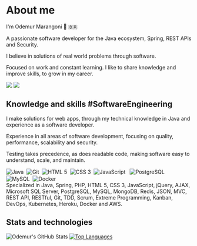 # About me

I'm Odemur Marangoni 👋 🇧🇷

A passionate software developer for the Java ecosystem, Spring, REST APIs and Security.  

I believe in solutions of real world problems through software. 

Focused on work and constant learning. I like to share knowledge and improve skills, to grow in my career.

<div style="display: inline">
<a href="https://www.instagram.com/odemur.marangoni" target="_blank"><img src="https://img.shields.io/badge/-Instagram-%23E4405F?style=for-the-badge&logo=instagram&logoColor=white" target="_blank"></a>
<a href="https://www.linkedin.com/in/odemur" target="_blank"><img src="https://img.shields.io/badge/-LinkedIn-%230077B5?style=for-the-badge&logo=linkedin&logoColor=white" target="_blank"></a> 
</div>

## Knowledge and skills #SoftwareEngineering

I make solutions for web apps, through my technical knowledge in Java and experience as a software developer. 

Experience in all areas of software development, focusing on quality, performance, scalability and security.

Testing takes precedence, as does readable code, making software easy to understand, scale, and maintain.

<div style="display: inline">
  <img align="center" alt="Java" src="https://icongr.am/devicon/java-original-wordmark.svg?size=64&color=feffff">&nbsp;
  <img align="center" alt="Git" src="https://icongr.am/devicon/git-plain-wordmark.svg?size=96&color=feffff">&nbsp;
  <img align="center" alt="HTML 5" src="https://icongr.am/devicon/html5-original-wordmark.svg?size=64&color=feffff">&nbsp;
  <img align="center" alt="CSS 3" src="https://icongr.am/devicon/css3-plain-wordmark.svg?size=64&color=feffff">&nbsp;
  <img align="center" alt="JavaScript" src="https://icongr.am/devicon/javascript-original.svg?size=64&color=feffff"> &nbsp;
  <img align="center" alt="PostgreSQL" src="https://icongr.am/devicon/postgresql-original-wordmark.svg?size=64&color=feffff"> &nbsp;
  <img align="center" alt="MySQL" src="https://icongr.am/devicon/mysql-original-wordmark.svg?size=96&color=feffff">&nbsp;
  <img align="center" alt="Docker" src="https://icongr.am/devicon/docker-original-wordmark.svg?size=64&color=feffff">&nbsp;
</div>

<br />
Specialized in Java, Spring, PHP, HTML 5, CSS 3, JavaScript, jQuery, AJAX, Microsoft SQL Server, PostgreSQL, MySQL, MongoDB, Redis, JSON, MVC, REST API, RESTful, Git, TDD, Scrum, Extreme Programming, Kanban, DevOps, Kubernetes, Heroku, Docker and AWS.

## Stats and technologies

![Odemur's GitHub Stats](https://github-readme-stats.vercel.app/api?username=odemur&show_icons=true&theme=github_dark)
[![Top Languages](https://github-readme-stats.vercel.app/api/top-langs/?username=odemur&hide=Procfile&layout=compact&theme=github_dark)](https://github.com/odemur/github-readme-stats)

<br />



